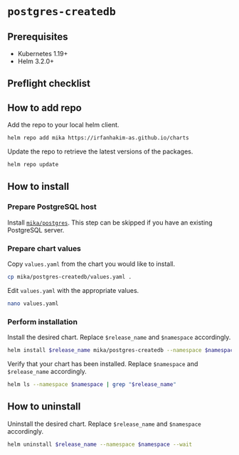 # `postgres-createdb`

## Prerequisites

- Kubernetes 1.19+
- Helm 3.2.0+

## Preflight checklist

## How to add repo

Add the repo to your local helm client.

```sh
helm repo add mika https://irfanhakim-as.github.io/charts
```

Update the repo to retrieve the latest versions of the packages.

```sh
helm repo update
```

## How to install

### Prepare PostgreSQL host

Install [`mika/postgres`](../postgres/). This step can be skipped if you have an existing PostgreSQL server.

### Prepare chart values

Copy `values.yaml` from the chart you would like to install.

```sh
cp mika/postgres-createdb/values.yaml .
```

Edit `values.yaml` with the appropriate values.

```sh
nano values.yaml
```

### Perform installation

Install the desired chart. Replace `$release_name` and `$namespace` accordingly.

```sh
helm install $release_name mika/postgres-createdb --namespace $namespace --create-namespace --values values.yaml --wait
```

Verify that your chart has been installed. Replace `$namespace` and `$release_name` accordingly.

```sh
helm ls --namespace $namespace | grep "$release_name"
```

## How to uninstall

Uninstall the desired chart. Replace `$release_name` and `$namespace` accordingly.

```sh
helm uninstall $release_name --namespace $namespace --wait
```
